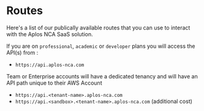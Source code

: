 
<script setup>
import DisplayRoutes from '/docs/components/DisplayRoutes.vue'
</script>

# Routes

Here's a list of our publically available routes that you can use to interact with the Aplos NCA SaaS solution.

If you are on `professional`, `academic` or `developer` plans you will access the API(s) from :

- `https://api.aplos-nca.com`

Team or Enterprise accounts will have a dedicated tenancy and will have an API path unique to their AWS Account

- `https://api.<tenant-name>.aplos-nca.com`
- `https://api.<sandbox>.<tenant-name>.aplos-nca.com` (additional cost)



<DisplayRoutes :columns-to-show="['name', 'path']" />


